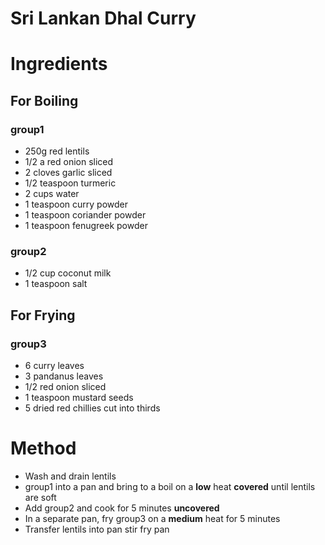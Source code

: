 # Sri Lankan Dhal Curry

# Ingredients

## For Boiling

### group1
- 250g red lentils
- 1/2 a red onion sliced
- 2 cloves garlic sliced
- 1/2 teaspoon turmeric
- 2 cups water
- 1 teaspoon curry powder
- 1 teaspoon coriander powder
- 1 teaspoon fenugreek powder

### group2
- 1/2 cup coconut milk
- 1 teaspoon salt

## For Frying

### group3
- 6 curry leaves
- 3 pandanus leaves
- 1/2 red onion sliced
- 1 teaspoon mustard seeds
- 5 dried red chillies cut into thirds


# Method

- Wash and drain lentils
- group1 into a pan and bring to a boil on a __low__ heat __covered__ until lentils are soft
- Add group2  and cook for 5 minutes __uncovered__
- In a separate pan, fry group3 on a __medium__ heat for 5 minutes 
- Transfer lentils into pan stir fry pan


